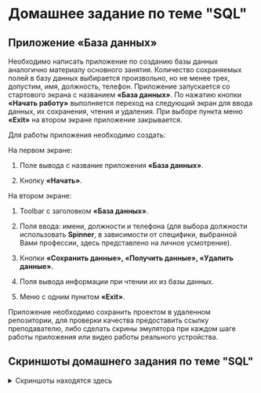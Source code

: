 # Домашнее задание по теме "SQL"

## Приложение «База данных»

Необходимо написать приложение по созданию базы данных аналогично материалу основного занятия. Количество сохраняемых полей в базу данных выбирается произвольно, но не менее трех, допустим, имя, должность, телефон. Приложение запускается со стартового экрана с названием **«База данных»**. По нажатию кнопки **«Начать работу»** выполняется переход на следующий экран для ввода данных, их сохранения, чтения и удаления. При выборе пункта меню **«Exit»** на втором экране приложение закрывается.

Для работы приложения необходимо создать:

На первом экране:

1. Поле вывода с название приложения **«База данных»**.

2. Кнопку **«Начать»**.

На втором экране:

1. Toolbar с заголовком **«База данных»**.

2. Поля ввода: имени, должности и телефона (для выбора должности использовать **Spinner**, в зависимости от специфики, выбранной Вами профессии, здесь представлено на личное усмотрение).

3. Кнопки **«Сохранить данные», «Получить данные», «Удалить данные».**

4. Поля вывода информации при чтении их из базы данных.

5. Меню с одним пунктом **«Exit»**.

Приложение необходимо сохранить проектом в удаленном репозитории, для проверки качества предоставить ссылку преподавателю, либо сделать скрины эмулятора при каждом шаге работы приложения или видео работы реального устройства.

## Скриншоты домашнего задания по теме "SQL"

<details>
<summary>Скриншоты находятся здесь</summary>

![](md/1.png)
![](md/2.png)
![](md/3.png)
![](md/4.png)
![](md/5.png)
![](md/6.png)
![](md/7.png)
![](md/8.png)

</details>